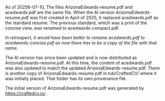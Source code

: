As of 20256-07-10, The files ArizonaEdwards-resume.pdf and acedwards.pdf are the same file.
When the AI version _ArizonaEdwards-resume.pdf_ was first created in April of 2025, 
it replaced acedwards.pdf as the standard resume.
The previous standard, which was a print of the concise view, was renamed to acedwards-compact.pdf.

_In retrospect, it would have been better to rename acedwards.pdf to acedwards-concise.pdf 
as now there has to be a copy of the file with that name._

The AI version has since been updated and is now distributed as ArizonaEdwards-resume.pdf.
At this time, the content of acedwards.pdf was also updated to match the updated ArizonaEdwards-resume.pdf.
There is another copy of ArizonaEdwards-resume.pdf in tub/CraftedCV/ where it was initially placed. 
That folder has its own provenance file.


The initial version of ArizonaEdwards-resume.pdf was generated by https://craftedcv.io/ .